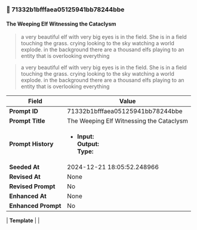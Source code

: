 

### 📜 71332b1bfffaea05125941bb78244bbe

#### The Weeping Elf Witnessing the Cataclysm

> a very beautiful elf with very big eyes is in the field. She is in a field touching the grass. crying looking to the sky watching a world explode. in the background there are a thousand elfs playing to an entity that is overlooking everything

> a very beautiful elf with very big eyes is in the field. She is in a field touching the grass. crying looking to the sky watching a world explode. in the background there are a thousand elfs playing to an entity that is overlooking everything

| Field          | Value                                                                                                                                                                      |
|----------------|----------------------------------------------------------------------------------------------------------------------------------------------------------------------------|
| **Prompt ID**  | 71332b1bfffaea05125941bb78244bbe                                                                                                                                                            |
| **Prompt Title**  | The Weeping Elf Witnessing the Cataclysm                                                                                                                                                            |
| **Prompt History** | <ul><li>**Input:**  <br> **Output:**  <br> **Type:** </li></ul> |
| **Seeded At** | 2024-12-21 18:05:52.248966                                                                                                                                                   |
| **Revised At** | None                                                                                                                                                   |
| **Revised Prompt** | No                                                                                                                                                                      |
| **Enhanced At** | None                                                                                                                                                  |
| **Enhanced Prompt** | No                                                                                                                                                                    |

| **Template**   |                                                                                                                                            |



